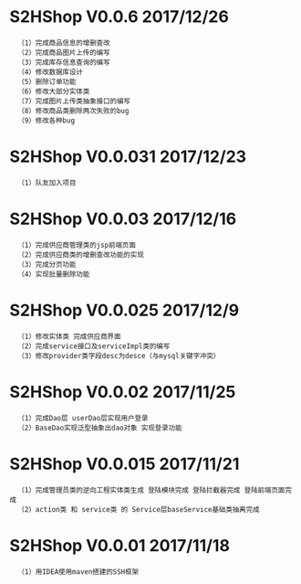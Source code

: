 
# S2HShop V0.0.6 2017/12/26
      （1）完成商品信息的增删查改
      （2）完成商品图片上传的编写
      （3）完成库存信息查询的编写
      （4）修改数据库设计
      （5）删除订单功能
      （6）修改大部分实体类
      （7）完成图片上传类抽象接口的编写
      （8）修改商品类删除两次失败的bug
      （9）修改各种bug
      
# S2HShop V0.0.031 2017/12/23
      （1）队友加入项目
     
# S2HShop V0.0.03 2017/12/16
      （1）完成供应商管理类的jsp前端页面
      （2）完成供应商类的增删查改功能的实现
      （3）完成分页功能
      （4）实现批量删除功能
# S2HShop V0.0.025 2017/12/9
      （1）修改实体类 完成供应商界面
      （2）完成service接口及serviceImpl类的编写 
      （3）修改provider类字段desc为desce（与mysql关键字冲突）
# S2HShop V0.0.02 2017/11/25
      （1）完成Dao层 userDao层实现用户登录 
      （2）BaseDao实现泛型抽象出dao对象 实现登录功能 
  
# S2HShop V0.0.015 2017/11/21
      （1）完成管理员类的逆向工程实体类生成 登陆模块完成 登陆拦截器完成 登陆前端页面完成 
      （2）action类 和 service类 的 Service层baseService基础类抽离完成

# S2HShop V0.0.01 2017/11/18
      （1）用IDEA使用maven搭建的SSH框架


